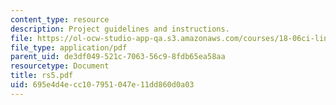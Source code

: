 ```yaml
---
content_type: resource
description: Project guidelines and instructions.
file: https://ol-ocw-studio-app-qa.s3.amazonaws.com/courses/18-06ci-linear-algebra-communications-intensive-spring-2004/695e4d4ecc107951047e11dd860d0a03_rs5.pdf
file_type: application/pdf
parent_uid: de3df049-521c-7063-56c9-8fdb65ea58aa
resourcetype: Document
title: rs5.pdf
uid: 695e4d4e-cc10-7951-047e-11dd860d0a03
---
```

